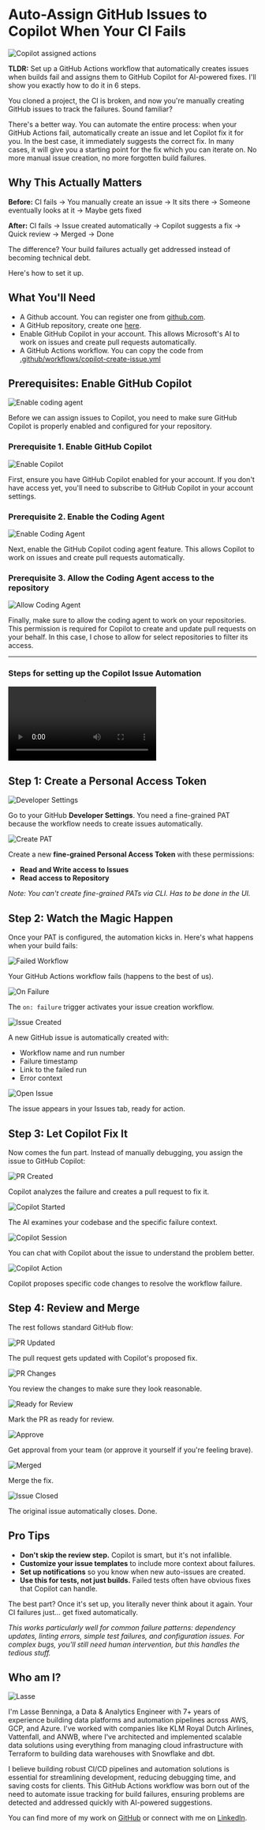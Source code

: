 # Auto-Assign GitHub Issues to Copilot When Your CI Fails

![Copilot assigned actions](assets/copilot_auto_assign_issues.gif)

**TLDR:** Set up a GitHub Actions workflow that automatically creates issues when builds fail and assigns them to GitHub Copilot for AI-powered fixes. I'll show you exactly how to do it in 6 steps.

You cloned a project, the CI is broken, and now you're manually creating GitHub issues to track the failures. Sound familiar?

There's a better way. You can automate the entire process: when your GitHub Actions fail, automatically create an issue and let Copilot fix it for you. In the best case, it immediately suggests the correct fix. In many cases, it will give you a starting point for the fix which you can iterate on. No more manual issue creation, no more forgotten build failures.

## Why This Actually Matters

**Before:** CI fails → You manually create an issue → It sits there → Someone eventually looks at it → Maybe gets fixed

**After:** CI fails → Issue created automatically → Copilot suggests a fix → Quick review → Merged → Done

The difference? Your build failures actually get addressed instead of becoming technical debt.

Here's how to set it up.

## What You'll Need

- A Github account. You can register one from [github.com](https://github.com).
- A GitHub repository, create one [here](https://github.com/new).
- Enable GitHub Copilot in your account. This allows Microsoft's AI to work on issues and create pull requests automatically.
- A GitHub Actions workflow. You can copy the code from [.github/workflows/copilot-create-issue.yml](.github/workflows/copilot-create-issue.yml)

## Prerequisites: Enable GitHub Copilot

![Enable coding agent](assets/enable_coding_agent.gif)

Before we can assign issues to Copilot, you need to make sure GitHub Copilot is properly enabled and configured for your repository.

### Prerequisite 1. Enable GitHub Copilot
![Enable Copilot](assets/step_0_enable_copilot.png)

First, ensure you have GitHub Copilot enabled for your account. If you don't have access yet, you'll need to subscribe to GitHub Copilot in your account settings.

### Prerequisite 2. Enable the Coding Agent
![Enable Coding Agent](assets/step_0_enable_coding_agent.png)

Next, enable the GitHub Copilot coding agent feature. This allows Copilot to work on issues and create pull requests automatically.

### Prerequisite 3. Allow the Coding Agent access to the repository
![Allow Coding Agent](assets/step_0_allow_coding_agent.png)

Finally, make sure to allow the coding agent to work on your repositories. This permission is required for Copilot to create and update pull requests on your behalf. In this case, I chose to allow for select repositories to filter its access.

---

### Steps for setting up the Copilot Issue Automation

![Copilot assigned actions](assets/copilot_assign_issues.mp4)

## Step 1: Create a Personal Access Token

![Developer Settings](assets/step_1_developer_setings.png)

Go to your GitHub **Developer Settings**. You need a fine-grained PAT because the workflow needs to create issues automatically.

![Create PAT](assets/step_2_create_pat.png)

Create a new **fine-grained Personal Access Token** with these permissions:
- **Read and Write access to Issues**
- **Read access to Repository**

*Note: You can't create fine-grained PATs via CLI. Has to be done in the UI.*

## Step 2: Watch the Magic Happen

Once your PAT is configured, the automation kicks in. Here's what happens when your build fails:

![Failed Workflow](assets/step_3_failed_workflow.png)

Your GitHub Actions workflow fails (happens to the best of us).

![On Failure](assets/step_4_on_failure.png)

The `on: failure` trigger activates your issue creation workflow.

![Issue Created](assets/step_5_issue_created.png)

A new GitHub issue is automatically created with:
- Workflow name and run number
- Failure timestamp  
- Link to the failed run
- Error context

![Open Issue](assets/step_6_open_issue.png)

The issue appears in your Issues tab, ready for action.

## Step 3: Let Copilot Fix It

Now comes the fun part. Instead of manually debugging, you assign the issue to GitHub Copilot:

![PR Created](assets/step_7_pr_created.png)

Copilot analyzes the failure and creates a pull request to fix it.

![Copilot Started](assets/step_8_copilot_started.png)

The AI examines your codebase and the specific failure context.

![Copilot Session](assets/step_9_copilot_session.png)

You can chat with Copilot about the issue to understand the problem better.

![Copilot Action](assets/step_10_copilot_action.png)

Copilot proposes specific code changes to resolve the workflow failure.

## Step 4: Review and Merge

The rest follows standard GitHub flow:

![PR Updated](assets/step_11_pr_updated.png)

The pull request gets updated with Copilot's proposed fix.

![PR Changes](assets/step_12_pr_changes.png)

You review the changes to make sure they look reasonable.

![Ready for Review](assets/step_13_ready_for_review.png)

Mark the PR as ready for review.

![Approve](assets/step_14_approve.png)

Get approval from your team (or approve it yourself if you're feeling brave).

![Merged](assets/step_15_merged.png)

Merge the fix.

![Issue Closed](assets/step_16_issue_closed.png)

The original issue automatically closes. Done.

## Pro Tips

- **Don't skip the review step.** Copilot is smart, but it's not infallible.
- **Customize your issue templates** to include more context about failures.
- **Set up notifications** so you know when new auto-issues are created.
- **Use this for tests, not just builds.** Failed tests often have obvious fixes that Copilot can handle.

The best part? Once it's set up, you literally never think about it again. Your CI failures just... get fixed automatically.

*This works particularly well for common failure patterns: dependency updates, linting errors, simple test failures, and configuration issues. For complex bugs, you'll still need human intervention, but this handles the tedious stuff.*

## Who am I?

![Lasse](https://media.licdn.com/dms/image/v2/C4E03AQFnI0ilOq4ocQ/profile-displayphoto-shrink_800_800/profile-displayphoto-shrink_800_800/0/1636372591786?e=1758153600&v=beta&t=F6GTcHGTHqDNgPBngasObCUmen4YA-4zDr116r6ClXU)

I'm Lasse Benninga, a Data & Analytics Engineer with 7+ years of experience building data platforms and automation pipelines across AWS, GCP, and Azure. I've worked with companies like KLM Royal Dutch Airlines, Vattenfall, and ANWB, where I've architected and implemented scalable data solutions using everything from managing cloud infrastructure with Terraform to building data warehouses with Snowflake and dbt.

I believe building robust CI/CD pipelines and automation solutions is essential for streamlining development, reducing debugging time, and saving costs for clients. This GitHub Actions workflow was born out of the need to automate issue tracking for build failures, ensuring problems are detected and addressed quickly with AI-powered suggestions.

You can find more of my work on [GitHub](https://github.com/lassebenni) or connect with me on [LinkedIn](https://www.linkedin.com/in/lasse-benninga-a462b194/).